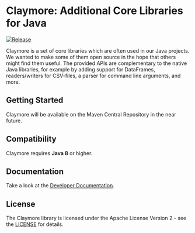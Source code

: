# Claymore: Additional Core Libraries for Java

[![Release](https://img.shields.io/badge/release-2.5.0-blue.svg)](https://raven-computing.com/products/claymore/claymore-2.5.0.zip)

Claymore is a set of core libraries which are often used in our Java projects. We wanted to make some of them open source in the hope that others might find them useful. The provided APIs are complementary to the native Java libraries, for example by adding support for DataFrames, readers/writers for CSV-files, a parser for command line arguments, and more.

## Getting Started

Claymore will be available on the Maven Central Repository in the near future.

## Compatibility

Claymore requires **Java 8** or higher. 

## Documentation

Take a look at the [Developer Documentation](https://github.com/raven-computing/claymore/wiki/Home).

## License

The Claymore library is licensed under the Apache License Version 2 - see the [LICENSE](LICENSE) for details.



